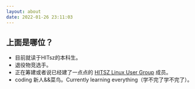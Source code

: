 ```yaml
---
layout: about
date: 2022-01-26 23:11:03
---
```

## 上面是哪位？
- 目前就读于HITsz的本科生。
- 退役物竞选手。
- 正在筹建或者说已经建了一点点的 [HITSZ Linux User Group](https://github.com/hitszlug) 成员。
- coding 新人&&菜鸟。Currently learning everything（学不完了学不完了）。

